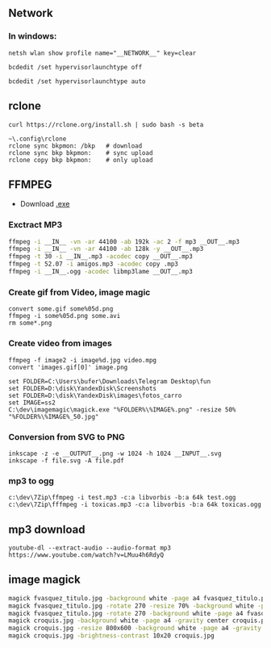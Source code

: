## Network

### In windows:

    netsh wlan show profile name="__NETWORK__" key=clear

    bcdedit /set hypervisorlaunchtype off

    bcdedit /set hypervisorlaunchtype auto

## rclone

    curl https://rclone.org/install.sh | sudo bash -s beta

	~\.config\rclone
	rclone sync bkpmon: /bkp   # download
	rclone sync bkp bkpmon:    # sync upload
	rclone copy bkp bkpmon:    # only upload

## FFMPEG

* Download [.exe](http://ffmpeg.zeranoe.com/builds/)

### Exctract MP3

```bash
ffmpeg -i __IN__ -vn -ar 44100 -ab 192k -ac 2 -f mp3 __OUT__.mp3
ffmpeg -i __IN__ -vn -ar 44100 -ab 128k -y __OUT__.mp3
ffmpeg -t 30 -i __IN__.mp3 -acodec copy __OUT__.mp3
ffmpeg -t 52.07 -i amigos.mp3 -acodec copy .mp3
ffmpeg -i __IN__.ogg -acodec libmp3lame __OUT__.mp3
```

### Create gif from Video, image magic

    convert some.gif some%05d.png
    ffmpeg -i some%05d.png some.avi
    rm some*.png

### Create video from images

    ffmpeg -f image2 -i image%d.jpg video.mpg
    convert 'images.gif[0]' image.png

    set FOLDER=C:\Users\bufer\Downloads\Telegram Desktop\fun
    set FOLDER=D:\disk\YandexDisk\Screenshots
    set FOLDER=D:\disk\YandexDisk\images\fotos_carro
    set IMAGE=ss2
    C:\dev\imagemagic\magick.exe "%FOLDER%\%IMAGE%.png" -resize 50% "%FOLDER%\%IMAGE%_50.jpg"

### Conversion from SVG to PNG

    inkscape -z -e __OUTPUT__.png -w 1024 -h 1024 __INPUT__.svg
    inkscape -f file.svg -A file.pdf

### mp3 to ogg

    c:\dev\7Zip\ffmpeg -i test.mp3 -c:a libvorbis -b:a 64k test.ogg
    c:\dev\7Zip\fffmpeg -i toxicas.mp3 -c:a libvorbis -b:a 64k toxicas.ogg

## mp3 download

    youtube-dl --extract-audio --audio-format mp3 https://www.youtube.com/watch?v=LMuu4h6RdyQ

## image magick

```bash
magick fvasquez_titulo.jpg -background white -page a4 fvasquez_titulo.pdf
magick fvasquez_titulo.jpg -rotate 270 -resize 70% -background white -page a4 fvasquez_titulo.pdf
magick fvasquez_titulo.jpg -rotate 270 -background white -page a4 fvasquez_titulo.pdf
magick croquis.jpg -background white -page a4 -gravity center croquis.pdf
magick croquis.jpg -resize 800x600 -background white -page a4 -gravity center -extent 800x600 croquis.pdf
magick croquis.jpg -brightness-contrast 10x20 croquis.jpg
```